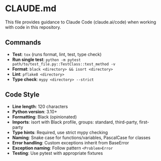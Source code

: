 # CLAUDE.md

This file provides guidance to Claude Code (claude.ai/code) when working with code in this repository.

## Commands
- **Test**: `tox` (runs format, lint, test, type check)
- **Run single test**: `python -m pytest path/to/test_file.py::TestClass::test_method -v`
- **Format**: `black <directory> && isort <directory>`
- **Lint**: `pflake8 <directory>`
- **Type check**: `mypy <directory> --strict`

## Code Style
- **Line length**: 120 characters
- **Python version**: 3.10+
- **Formatting**: Black (opinionated)
- **Imports**: isort with Black profile, groups: standard, third-party, first-party
- **Type hints**: Required, use strict mypy checking
- **Naming**: Snake case for functions/variables, PascalCase for classes
- **Error handling**: Custom exceptions inherit from BaseError
- **Exception naming**: Follow pattern `<Problem>Error`
- **Testing**: Use pytest with appropriate fixtures